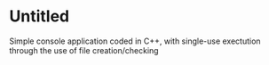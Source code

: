 # Untitled

Simple console application coded in C++, with single-use exectution through the use of file creation/checking
